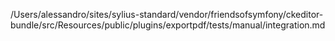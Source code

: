 /Users/alessandro/sites/sylius-standard/vendor/friendsofsymfony/ckeditor-bundle/src/Resources/public/plugins/exportpdf/tests/manual/integration.md